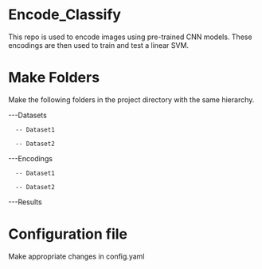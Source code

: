 # Encode_Classify
This repo is used to encode images using pre-trained CNN models. These encodings are then used to train and test a linear SVM.

# Make Folders
Make the following folders in the project directory with the same hierarchy. 


---Datasets

      -- Dataset1
   
      -- Dataset2

---Encodings

      -- Dataset1
   
      -- Dataset2

---Results

# Configuration file

Make appropriate changes in config.yaml
